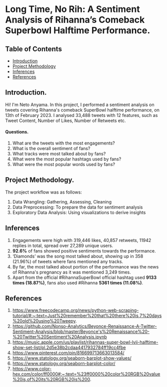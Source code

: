 # Long Time, No Rih: A Sentiment Analysis of Rihanna’s Comeback Superbowl Halftime Performance.
## Table of Contents
<ul>
<li><a href="#intro">Introduction</a></li>
<li><a href="#method">Project Methodology
<li><a href="#inferences">Inferences</a></li>
<li><a href="#references">References</a></li>
</ul>

<a id='intro'></a>
## Introduction.
Hi! I'm Neto Anyama. In this project, I performed a sentiment analysis on tweets covering Rihanna's comeback SuperBowl halftime performance, on 13th of February 2023. I analysed 33,488 tweets with 12 features, such as Tweet Content, Number of Likes, Number of Retweets etc.
  
#### Questions.
1. What are the tweets with the most engagements?
2. What is the overall sentiment of fans?
3. What tracks were most talked about by fans?
4. What were the most popular hashtags used by fans?
5. What were the most popular words used by fans?
  
<a id='method'></a>
## Project Methodology.
The project workflow was as follows:
1. Data Wrangling: Gathering, Assessing, Cleaning
2. Data Preprocessing: To prepare the data for sentiment analysis
3. Exploratory Data Analysis: Using visualizations to derive insights
  
<a id='inferences'></a>
## Inferences
1. Engagements were high with 319,446 likes, 40,857 retweets, 11942 replies in total, spread over 27,289 unique users.
2. **92.6%** of fans showed positive sentiments towards the performance.
3. ‘Diamonds’ was the song most talked about, showing up in 358 (21.96%) of tweets where fans mentioned any tracks.
4. By far, the most talked about portion of the performance was the news of Rihanna's pregnancy as it was mentioned 3,249 times.
5. Apart from the official #RihannaSuperBowl official hashtag used **9133 times (18.87%)**, fans also used #Rihanna **5361 times (11.08%)**.

<a id='references'></a>
## References
1. https://www.freecodecamp.org/news/python-web-scraping-tutorial/#:~:text=Just%20remember%20that%20there%20is,7%20days%20old%20using%20Tweepy.
2. https://github.com/Nonso-Analytics/Beyonce-Renaissance-A-Twitter-Sentiment-Analysis/blob/master/Beyonce's%20Renaissance%20-%20Twitter%20Sentiment%20Analysis.ipynb
3. https://music.apple.com/us/playlist/rihannas-super-bowl-lvii-halftime-show-set-list/pl.2d5e38b2cdaa4417932784ff19cc4fbe
4. https://www.pinterest.com/pin/816699713663013584/
5. https://www.statology.org/seaborn-barplot-show-values/
6. https://www.statology.org/seaborn-barplot-color/
7. https://www.color-hex.com/color/ff0000#:~:text=%23ff0000%20color%20RGB%20value%20is,of%20its%20RGB%20is%200.
